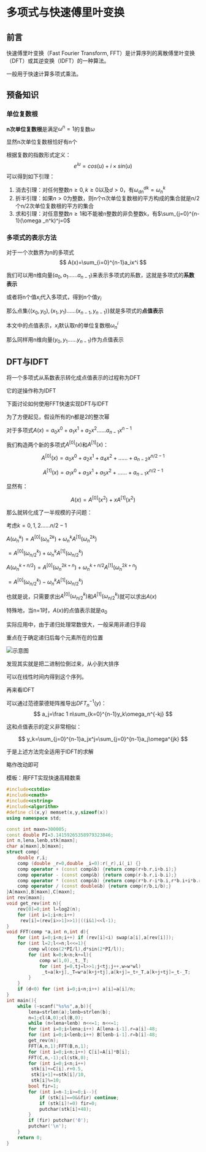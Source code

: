 # 多项式与快速傅里叶变换

## 前言

快速傅里叶变换（Fast Fourier Transform, FFT）是计算序列的离散傅里叶变换（DFT）或其逆变换（IDFT）的一种算法。

一般用于快速计算多项式乘法。

## 预备知识

### 单位复数根

**n次单位复数根**是满足$\omega ^n=1$的复数$\omega$

显然n次单位复数根恰好有n个

根据复数的指数形式定义：
$$
e^{iu}=cos(u)+i\times sin(u)
$$
可以得到如下引理：

1. 消去引理：对任何整数$n\ge 0,k\ge 0$以及$d\gt 0$，有$\omega _{dn}^{dk}=\omega _n^k$
2. 折半引理：如果$n\gt 0$为整数，则n个n次单位复数根的平方构成的集合就是n/2个n/2次单位复数根的平方的集合
3. 求和引理：对任意整数$n\ge 1$和不能被n整数的非负整数k，有$\sum_{j=0}^{n-1}(\omega _n^k)^j=0$

### 多项式的表示方法

对于一个次数界为n的多项式
$$
A(x)=\sum_{i=0}^{n-1}a_ix^i
$$

我们可以用n维向量$(a_0,a_1……a_{n-1})$来表示多项式的系数，这就是多项式的**系数表示**

  

或者将n个值$x_i$代入多项式，得到n个值$y_i$

那么点集$\{ (x_0,y_0),(x_1,y_1)……(x_{n-1},y_{n-1}) \}$就是多项式的**点值表示**

  

本文中的点值表示，$x_i$默认取n的单位复数根$\omega _n^i$

那么同样用n维向量$(y_0,y_1……y_{n-1})$作为点值表示

## DFT与IDFT

将一个多项式从系数表示转化成点值表示的过程称为DFT

它的逆操作称为IDFT

  

下面讨论如何使用FFT快速实现DFT与IDFT

为了方便起见，假设所有的n都是2的整次幂

  

对于多项式$A(x)=a_0x^0+a_1x^1+a_2x^2……a_{n-1}x^{n-1}$

我们构造两个新的多项式$A^{[0]}(x)$和$A^{[1]}(x)$：

$$
A^{[0]}(x)=a_0x^0+a_2x^1+a_4x^2+……+a_{n-2}x^{n/2-1}
$$

$$
A^{[1]}(x)=a_1x^0+a_3x^1+a_5x^2+……+a_{n-1}x^{n/2-1}
$$

显然有：

$$
A(x)=A^{[0]}(x^2)+xA^{[1]}(x^2)
$$

那么就转化成了一半规模的子问题：

考虑$k=0,1,2……n/2-1$

$A(\omega _n^k)=A^{[0]}(\omega _n^{2k})+\omega _n^kA^{[1]}(\omega _n^{2k})$

$=A^{[0]}(\omega _{n/2}^k)+\omega _n^kA^{[1]}(\omega _{n/2}^k)$

  

$A(\omega _n^{k+n/2})=A^{[0]}(\omega _n^{2k+n})+\omega _n^{k+n/2}A^{[1]}(\omega _n^{2k+n})$

$=A^{[0]}(\omega _{n/2}^k)-\omega _n^kA^{[1]}(\omega _{n/2}^k)$

也就是说，只需要求出$A^{[0]}(\omega _{n/2}^k)$和$A^{[1]}(\omega _{n/2}^k)$就可以求出$A(x)$

  

特殊地，当n=1时，$A(x)$的点值表示就是$a_0$

  

实际应用中，由于递归处理常数很大，一般采用非递归手段

重点在于确定递归后每个元素所在的位置

![示意图](http://i2.bvimg.com/1949/630666463bf9bf88.jpg)

发现其实就是把二进制位倒过来，从小到大排序

可以在线性时间内得到这个序列。



再来看IDFT

可以通过范德蒙德矩阵推导出$DFT^{-1}_n(y)$：
$$
a_j=\frac 1 n\sum_{k=0}^{n-1}y_k\omega_n^{-kj}
$$

这和点值表示的定义非常相似：

$$
y_k=\sum_{j=0}^{n-1}a_jx^j=\sum_{j=0}^{n-1}a_j\omega^{jk}
$$

于是上述方法完全适用于IDFT的求解

略作改动即可



模板：用FFT实现快速高精数乘

```C++
#include<cstdio>
#include<cmath>
#include<cstring>
#include<algorithm>
#define cl(x,y) memset(x,y,sizeof(x))
using namespace std;

const int maxn=300005;
const double PI=3.14159265358979323846;
int n,lena,lenb,stk[maxn];
char a[maxn],b[maxn];
struct comp{
	double r,i;
	comp (double _r=0,double _i=0):r(_r),i(_i) {}
	comp operator + (const comp&b) {return comp(r+b.r,i+b.i);}
	comp operator - (const comp&b) {return comp(r-b.r,i-b.i);}
	comp operator * (const comp&b) {return comp(r*b.r-i*b.i,r*b.i+i*b.r);}
	comp operator / (const double&b) {return comp(r/b,i/b);} 
}A[maxn],B[maxn],C[maxn];
int rev[maxn];
void get_rev(int n){
	rev[0]=0;int l=log2(n);
	for (int i=1;i<n;i++)
	 rev[i]=(rev[i>>1]>>1)|((i&1)<<l-1);
}
void FFT(comp *a,int n,int d){
	for (int i=0;i<n;i++) if (rev[i]<i) swap(a[i],a[rev[i]]);
	for (int l=2;l<=n;l<<=1){
		comp wl(cos(2*PI/l),d*sin(2*PI/l));
		for (int k=0;k<n;k+=l){
			comp w(1,0),_t,_T;
			for (int j=0,tj=l>>1;j<tj;j++,w=w*wl)
			 _t=a[k+j],_T=w*a[k+j+tj],a[k+j]=_t+_T,a[k+j+tj]=_t-_T;
	 	}
	}
	if (d<0) for (int i=0;i<n;i++) a[i]=a[i]/n;
}
int main(){
	while (~scanf("%s%s",a,b)){
		lena=strlen(a);lenb=strlen(b);
		n=1;cl(A,0);cl(B,0);
		while (n<lena+lenb) n<<=1; n<<=1;
		for (int i=0;i<lena;i++) A[lena-i-1].r=a[i]-48;
		for (int i=0;i<lenb;i++) B[lenb-i-1].r=b[i]-48;
		get_rev(n);
		FFT(A,n,1);FFT(B,n,1);
		for (int i=0;i<n;i++) C[i]=A[i]*B[i];
		FFT(C,n,-1);cl(stk,0);
		for (int i=0;i<n;i++)
		 stk[i]+=C[i].r+0.5,
		 stk[i+1]+=stk[i]/10,
		 stk[i]%=10;
		bool fir=1;
		for (int i=n-1;i>=0;i--){
			if (stk[i]==0&&fir) continue;
			if (stk[i]!=0) fir=0;
			putchar(stk[i]+48);
		}
		if (fir) putchar('0');
		putchar('\n');
	}
	return 0;
} 
```

